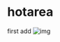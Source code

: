 # hotarea
first add
![img](https://github.com/YeWeiqiang/hotarea/blob/master/card/images/gif/hotarea.gif) 

